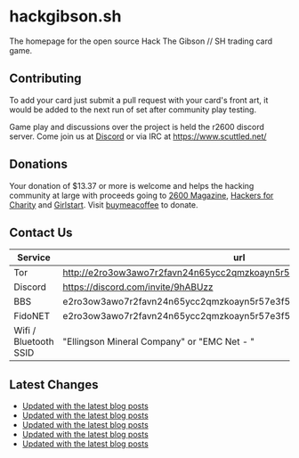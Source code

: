 # hackgibson.sh
The homepage for the open source Hack The Gibson // SH trading card game.


## Contributing

To add your card just submit a pull request with your card's front art, it would be added to the next run of set after community play testing.

Game play and discussions over the project is held the r2600 discord server. Come join us at [Discord](https://discord.com/invite/9hABUzz) or via IRC at https://www.scuttled.net/


## Donations

Your donation of $13.37 or more is welcome and helps the hacking community at large with proceeds going to [2600 Magazine](https://2600.com/), [Hackers for Charity](https://hackersforcharity.org) and [Girlstart](https://girlstart.org).  Visit [buymeacoffee](https://www.buymeacoffee.com/hackgibson.sh) to donate.


## Contact Us

Service | url
-|-
Tor | http://e2ro3ow3awo7r2favn24n65ycc2qmzkoayn5r57e3f56nvjwdcgg32ad.onion
Discord | https://discord.com/invite/9hABUzz
BBS | e2ro3ow3awo7r2favn24n65ycc2qmzkoayn5r57e3f56nvjwdcgg32ad.onion:23
FidoNET | e2ro3ow3awo7r2favn24n65ycc2qmzkoayn5r57e3f56nvjwdcgg32ad.onion:24554
Wifi / Bluetooth SSID | "Ellingson Mineral Company" or "EMC Net - <fidonet address>"

## Latest Changes
<!-- BLOG-POST-LIST:START -->
- [Updated with the latest blog posts](https://github.com/DFW2600/hackgibson.sh/commit/964c0c5a2078cf8da19e53968f91e87688ceb39a)
- [Updated with the latest blog posts](https://github.com/DFW2600/hackgibson.sh/commit/f06a7eeafe76511f4be488812326ec2a3070b8e6)
- [Updated with the latest blog posts](https://github.com/DFW2600/hackgibson.sh/commit/68f71d243e2c7fdea7058d0385862523008b3934)
- [Updated with the latest blog posts](https://github.com/DFW2600/hackgibson.sh/commit/d5573540cd21521895d83ec6c89cf3e8643f7f61)
- [Updated with the latest blog posts](https://github.com/DFW2600/hackgibson.sh/commit/13c8150bc0268f4422b28d69caa65c89b3afaa78)
<!-- BLOG-POST-LIST:END -->
